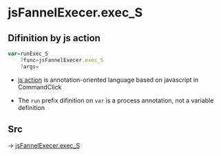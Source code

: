 # jsFannelExecer.exec_S

## Difinition by js action

```js.js
var=runExec_S
	?func=jsFannelExecer.exec_S
	?args=

```

- [js action](#) is annotation-oriented language based on javascript in CommandClick

- The `run` prefix difinition on `var` is a process annotation, not a variable definition

## Src

-> [jsFannelExecer.exec_S](https://github.com/puutaro/CommandClick/blob/master/app/src/main/java/com/puutaro/commandclick/fragment_lib/terminal_fragment/js_interface/system/JsFannelExecer.kt#L22)


